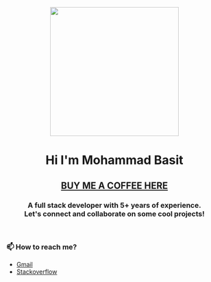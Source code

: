 <div align="center">
  <img src="https://octodex.github.com/images/daftpunktocat-guy.gif" height="300px" width="300px" />
</div>

<h1 align="center">Hi I'm Mohammad Basit</h1>

<div align="center">
  <h2>
    <a href="https://www.buymeacoffee.com/beestudio">BUY ME A COFFEE HERE</a>
  </h2>
</div>

<h3 align="center">
  A full stack developer with 5+ years of experience. <br /> Let's connect and collaborate on some cool projects!
</h3>

<br/>

### 📫 How to reach me?

- [Gmail](mailto:mohammadbasit0404@gmail.com)
- [Stackoverflow](https://stackoverflow.com/users/9138850/mohammad-basit)
